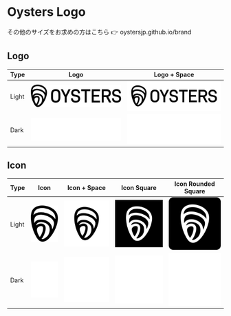# Oysters Logo

その他のサイズをお求めの方はこちら 👉 oystersjp.github.io/brand

## Logo

| Type  | Logo                                                  | Logo + Space                                                      |
| ----- | ----------------------------------------------------- | ----------------------------------------------------------------- |
| Light | ![oysters-logo.svg](svg/oysters-logo.svg)             | ![oysters-logo-space.svg](svg/oysters-logo-space.svg)             |
| Dark  | ![oysters-logo-white.svg](svg/oysters-logo-white.svg) | ![oysters-logo-space-white.svg](svg/oysters-logo-space-white.svg) |

## Icon

| Type  | Icon                                                  | Icon + Space                                                      | Icon Square                                                         | Icon Rounded Square                                                                 |
| ----- | ----------------------------------------------------- | ----------------------------------------------------------------- | ------------------------------------------------------------------- | ----------------------------------------------------------------------------------- |
| Light | ![oysters-icon.svg](svg/oysters-icon.svg)             | ![oysters-icon-space.svg](svg/oysters-icon-space.svg)             | ![oysters-icon-square.svg](svg/oysters-icon-square.svg)             | ![oysters-icon-rounded-square.svg](svg/oysters-icon-rounded-square.svg)             |
| Dark  | ![oysters-icon-white.svg](svg/oysters-icon-white.svg) | ![oysters-icon-space-white.svg](svg/oysters-icon-space-white.svg) | ![oysters-icon-square-white.svg](svg/oysters-icon-square-white.svg) | ![oysters-icon-rounded-square-white.svg](svg/oysters-icon-rounded-square-white.svg) |
